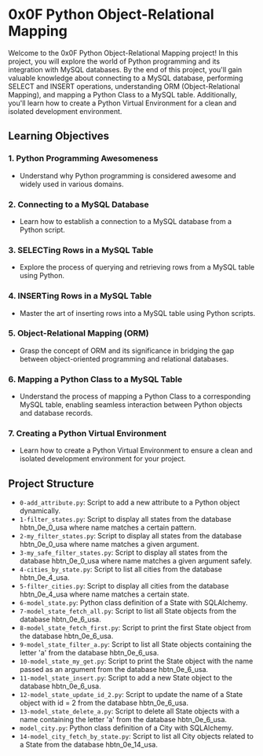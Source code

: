 # 0x0F Python Object-Relational Mapping

Welcome to the 0x0F Python Object-Relational Mapping project! In this project, you will explore the world of Python programming and its integration with MySQL databases. By the end of this project, you'll gain valuable knowledge about connecting to a MySQL database, performing SELECT and INSERT operations, understanding ORM (Object-Relational Mapping), and mapping a Python Class to a MySQL table. Additionally, you'll learn how to create a Python Virtual Environment for a clean and isolated development environment.

## Learning Objectives

### 1. Python Programming Awesomeness
- Understand why Python programming is considered awesome and widely used in various domains.

### 2. Connecting to a MySQL Database
- Learn how to establish a connection to a MySQL database from a Python script.

### 3. SELECTing Rows in a MySQL Table
- Explore the process of querying and retrieving rows from a MySQL table using Python.

### 4. INSERTing Rows in a MySQL Table
- Master the art of inserting rows into a MySQL table using Python scripts.

### 5. Object-Relational Mapping (ORM)
- Grasp the concept of ORM and its significance in bridging the gap between object-oriented programming and relational databases.

### 6. Mapping a Python Class to a MySQL Table
- Understand the process of mapping a Python Class to a corresponding MySQL table, enabling seamless interaction between Python objects and database records.

### 7. Creating a Python Virtual Environment
- Learn how to create a Python Virtual Environment to ensure a clean and isolated development environment for your project.

## Project Structure
- `0-add_attribute.py`: Script to add a new attribute to a Python object dynamically.
- `1-filter_states.py`: Script to display all states from the database hbtn_0e_0_usa where name matches a certain pattern.
- `2-my_filter_states.py`: Script to display all states from the database hbtn_0e_0_usa where name matches a given argument.
- `3-my_safe_filter_states.py`: Script to display all states from the database hbtn_0e_0_usa where name matches a given argument safely.
- `4-cities_by_state.py`: Script to list all cities from the database hbtn_0e_4_usa.
- `5-filter_cities.py`: Script to display all cities from the database hbtn_0e_4_usa where name matches a certain state.
- `6-model_state.py`: Python class definition of a State with SQLAlchemy.
- `7-model_state_fetch_all.py`: Script to list all State objects from the database hbtn_0e_6_usa.
- `8-model_state_fetch_first.py`: Script to print the first State object from the database hbtn_0e_6_usa.
- `9-model_state_filter_a.py`: Script to list all State objects containing the letter 'a' from the database hbtn_0e_6_usa.
- `10-model_state_my_get.py`: Script to print the State object with the name passed as an argument from the database hbtn_0e_6_usa.
- `11-model_state_insert.py`: Script to add a new State object to the database hbtn_0e_6_usa.
- `12-model_state_update_id_2.py`: Script to update the name of a State object with id = 2 from the database hbtn_0e_6_usa.
- `13-model_state_delete_a.py`: Script to delete all State objects with a name containing the letter 'a' from the database hbtn_0e_6_usa.
- `model_city.py`: Python class definition of a City with SQLAlchemy.
- `14-model_city_fetch_by_state.py`: Script to list all City objects related to a State from the database hbtn_0e_14_usa.
